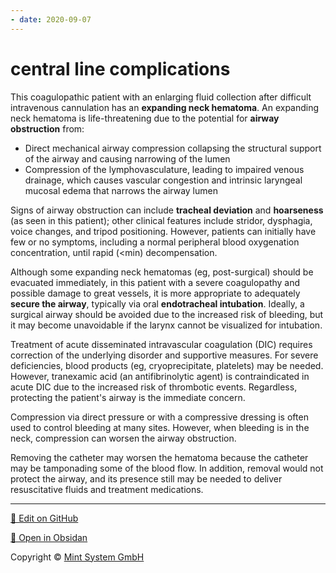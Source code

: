 ```yaml
---
- date: 2020-09-07
---
```


# central line complications

<!-- central line hematoma management -->

This coagulopathic patient with an enlarging fluid collection after difficult intravenous cannulation has an **expanding neck hematoma**.  An expanding neck hematoma is life-threatening due to the potential for **airway obstruction** from:

- Direct mechanical airway compression collapsing the structural support of the airway and causing narrowing of the lumen
- Compression of the lymphovasculature, leading to impaired venous drainage, which causes vascular congestion and intrinsic laryngeal mucosal edema that narrows the airway lumen

Signs of airway obstruction can include **tracheal deviation** and **hoarseness** (as seen in this patient); other clinical features include stridor, dysphagia, voice changes, and tripod positioning.  However, patients can initially have few or no symptoms, including a normal peripheral blood oxygenation concentration, until rapid (\<min) decompensation.

Although some expanding neck hematomas (eg, post-surgical) should be evacuated immediately, in this patient with a severe coagulopathy and possible damage to great vessels, it is more appropriate to adequately **secure the airway**, typically via oral **endotracheal intubation**.  Ideally, a surgical airway should be avoided due to the increased risk of bleeding, but it may become unavoidable if the larynx cannot be visualized for intubation.

Treatment of acute disseminated intravascular coagulation (DIC) requires correction of the underlying disorder and supportive measures.  For severe deficiencies, blood products (eg, cryoprecipitate, platelets) may be needed.  However, tranexamic acid (an antifibrinolytic agent) is contraindicated in acute DIC due to the increased risk of thrombotic events.  Regardless, protecting the patient's airway is the immediate concern.

Compression via direct pressure or with a compressive dressing is often used to control bleeding at many sites.  However, when bleeding is in the neck, compression can worsen the airway obstruction.

Removing the catheter may worsen the hematoma because the catheter may be tamponading some of the blood flow.  In addition, removal would not protect the airway, and its presence still may be needed to deliver resuscitative fluids and treatment medications.


<hr>

[📝 Edit on GitHub](https://github.com/Mint-System/Knowledge/blob/master/central%20line%20complications.md)

[📂 Open in Obsidan](obsidian://open?vault=Knowledge%20Mint%20System&file=central%20line%20complications.md ':target=_self')

<footer>Copyright © <a href="https://www.mint-system.ch/">Mint System GmbH</a></footer>